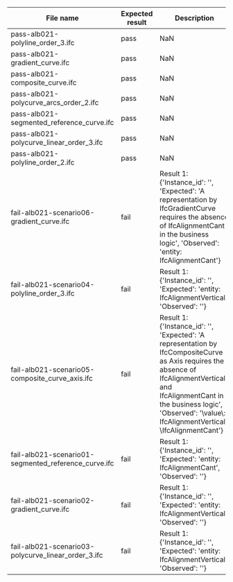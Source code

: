 

| File name                                              | Expected result | Description |
|--------------------------------------------------------| --- | --- |
| pass-alb021-polyline\_order\_3.ifc                    | pass | NaN |
| pass-alb021-gradient\_curve.ifc                        | pass | NaN |
| pass-alb021-composite\_curve.ifc                       | pass | NaN |
| pass-alb021-polycurve\_arcs\_order\_2.ifc              | pass | NaN |
| pass-alb021-segmented\_reference\_curve.ifc            | pass | NaN |
| pass-alb021-polycurve\_linear\_order\_3.ifc            | pass | NaN |
| pass-alb021-polyline\_order\_2.ifc                     | pass | NaN |
| fail-alb021-scenario06-gradient\_curve.ifc             | fail | Result 1: {'Instance\_id': '', 'Expected': 'A representation by IfcGradientCurve requires the absence of IfcAlignmentCant in the business logic', 'Observed': 'entity: IfcAlignmentCant'} |
| fail-alb021-scenario04-polyline\_order\_3.ifc          | fail | Result 1: {'Instance\_id': '', 'Expected': 'entity: IfcAlignmentVertical', 'Observed': ''} |
| fail-alb021-scenario05-composite\_curve\_axis.ifc      | fail | Result 1: {'Instance\_id': '', 'Expected': 'A representation by IfcCompositeCurve as Axis requires the absence of IfcAlignmentVertical and IfcAlignmentCant in the business logic', 'Observed': '\\value\\: IfcAlignmentVertical\\ \\IfcAlignmentCant'} |
| fail-alb021-scenario01-segmented\_reference\_curve.ifc | fail | Result 1: {'Instance\_id': '', 'Expected': 'entity: IfcAlignmentCant', 'Observed': ''} |
| fail-alb021-scenario02-gradient\_curve.ifc             | fail | Result 1: {'Instance\_id': '', 'Expected': 'entity: IfcAlignmentVertical', 'Observed': ''} |
| fail-alb021-scenario03-polycurve\_linear\_order\_3.ifc | fail | Result 1: {'Instance\_id': '', 'Expected': 'entity: IfcAlignmentVertical', 'Observed': ''} |

